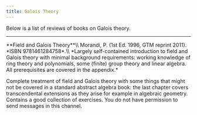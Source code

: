 ```yaml
---
title: Galois Theory
---
```


Below is a list of reviews of books on Galois theory.

<hr>
**Field and Galois Theory**\\
Morandi, P. (1st Ed. 1996, GTM reprint 2011). *ISBN 9781461284758*.\\
*Largely self-contained introduction to field and Galois theory with minimal background requirements: working knowledge of ring theory and polynomials, some (finite) group theory and linear algebra. All prerequisites are covered in the appendix.*

Complete treatment of field and Galois theory with some things that might not be covered in a standard abstract algebra book: the last chapter covers transcendental extensions as they arise for example in algebraic geometry.
Contains a good collection of exercises.
You do not have permission to send messages in this channel.
